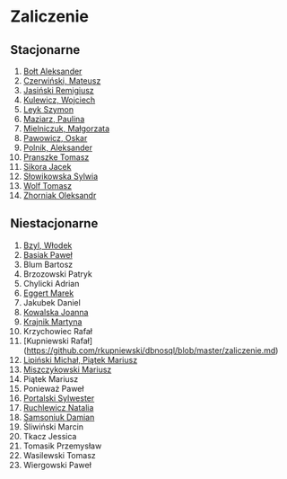 # Zaliczenie


## Stacjonarne

1. [Bołt Aleksander](https://github.com/alexandder/nosql-zal)
1. [Czerwiński, Mateusz](https://github.com/mtczerwinski/red-nosql)
1. [Jasiński Remigiusz](https://github.com/rjasinski/nosql)
1. [Kulewicz, Wojciech](https://github.com/wkulewicz/nosql.wk)
1. [Leyk Szymon](https://github.com/leyas/NoSQL)
1. [Maziarz, Paulina](https://github.com/pmaziarz/solutions-nosql)
1. [Mielniczuk, Małgorzata](https://github.com/Gosiamek/NoSQL.git)
1. [Pawowicz, Oskar](https://github.com/Oski91/no_sql.git)
1. [Polnik, Aleksander](https://github.com/mralexx/nosql)
1. [Pranszke Tomasz](https://github.com/tpranszke/nosql)
1. [Sikora Jacek](https://github.com/jaresh/nosql)
1. [Słowikowska Sylwia](https://github.com/sslowikowska/nosql)
1. [Wolf Tomasz](https://github.com/tomaszwolf/nosql)
1. [Zhorniak Oleksandr](https://github.com/zh0ra/nosql)


## Niestacjonarne

1. [Bzyl, Włodek](https://github.com/egzamin/solutions)
1. [Basiak Paweł](https://github.com/pbasiak/pbnosql)
1. Blum Bartosz
1. Brzozowski Patryk
1. Chylicki Adrian
1. [Eggert Marek](https://github.com/Marek4f/nosql)
1. Jakubek Daniel
1. [Kowalska Joanna](https://github.com/jkowalska/nosql)
1. [Krajnik Martyna](https://github.com/mkrajnik/nosql)
1. Krzychowiec Rafał
1. [Kupniewski Rafał] (https://github.com/rkupniewski/dbnosql/blob/master/zaliczenie.md)
1. [Lipiński Michał, Piątek Mariusz](https://github.com/mlipinski2/nosql_zaliczenie)
1. [Miszczykowski Mariusz](https://github.com/miszczyk/noSQL)
1. Piątek Mariusz
1. Ponieważ Paweł
1. [Portalski Sylwester](https://github.com/sportalski/nosql)
1. [Ruchlewicz Natalia](https://github.com/nruchlewicz/NoSQL)
1. [Samsoniuk Damian](https://github.com/dsamsoniuk/NoSQL)
1. Śliwiński Marcin
1. Tkacz Jessica
1. Tomasik Przemysław
1. Wasilewski Tomasz
1. Wiergowski Paweł
